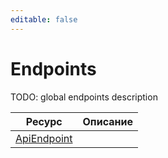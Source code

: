 ```yaml
---
editable: false
---
```


# Endpoints
TODO: global endpoints description

Ресурс | Описание
--- | ---
[ApiEndpoint](ApiEndpoint/index.md) | 